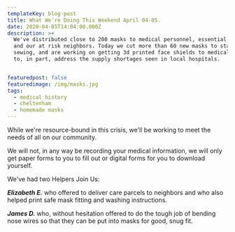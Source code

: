 ```yaml
---
templateKey: blog-post
title: What We're Doing This Weekend April 04-05.
date: 2020-04-05T14:04:00.000Z
description: >+
  We've distributed close to 200 masks to medical personnel, essential persons
  and our at risk neighbors. Today we cut more than 60 new masks to start
  sewing, and are working on getting 3d printed face shields to medical workers
  to, in part, address the supply shortages seen in local hospitals.


featuredpost: false
featuredimage: /img/masks.jpg
tags:
  - medical history
  - cheltenham
  - homemade masks
---
```

While we're resource-bound in this crisis, we'll be working to meet the needs of all on our community.  

We will not, in any way be recording your medical information, we will only get paper forms to you to fill out or digital forms for you to download yourself.

We've had two Helpers Join Us:  

***Elizabeth E.*** who offered to deliver care parcels to neighbors and who also helped print safe mask fitting and washing instructions.

***James D.*** who, without hesitation offered to do the tough job of bending nose wires so that they can be put into masks for good, snug fit.

